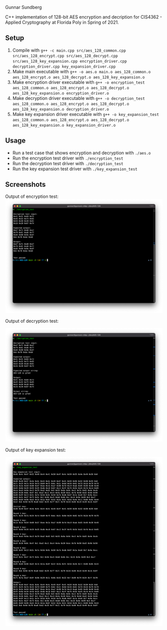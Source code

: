 Gunnar Sundberg

C++ implementation of 128-bit AES encryption and decription for CIS4362 - Applied Cryptography at Florida Poly in Spring of 2021. 

## Setup
1. Compile with ```g++ -c main.cpp src/aes_128_common.cpp src/aes_128_encrypt.cpp src/aes_128_decrypt.cpp src/aes_128_key_expansion.cpp encryption_driver.cpp decryption_driver.cpp key_expansion_driver.cpp```
2. Make main executable with ```g++ -o aes.o main.o aes_128_common.o aes_128_encrypt.o aes_128_decrypt.o aes_128_key_expansion.o```
3. Make encryption driver executable with ```g++ -o encryption_test aes_128_common.o aes_128_encrypt.o aes_128_decrypt.o aes_128_key_expansion.o encryption_driver.o```
4. Make decryption driver executable with ```g++ -o decryption_test aes_128_common.o aes_128_encrypt.o aes_128_decrypt.o aes_128_key_expansion.o decryption_driver.o```
5. Make key expansion driver executable with ```g++ -o key_expansion_test aes_128_common.o aes_128_encrypt.o aes_128_decrypt.o aes_128_key_expansion.o key_expansion_driver.o```

## Usage
* Run a test case that shows encryption and decryption with `./aes.o`
* Run the encryption test driver with `./encryption_test`
* Run the decryption test driver with `./decryption_test`
* Run the key expansion test driver with `./key_expansion_test`

## Screenshots
Output of encryption test:
![Alt text](img/encryption.png)

Output of decryption test:

![Alt text](img/decryption.png)

Output of key expansion test:

![Alt text](img/key_expansion.png)
